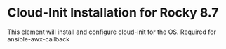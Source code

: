 # Cloud-Init Installation for Rocky 8.7


This element will install and configure cloud-init for the OS. Required for ansible-awx-callback